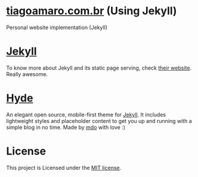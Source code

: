 [tiagoamaro.com.br](http://tiagoamaro.com.br) (Using Jekyll)
========================

Personal website implementation (Jekyll)

# [Jekyll](http://jekyllrb.com/)

To know more about Jekyll and its static page serving, check [their website](http://jekyllrb.com/). Really awesome.

# [Hyde](http://andhyde.com)

An elegant open source, mobile-first theme for [Jekyll](https://github.com/mojombo/jekyll). It includes lightweight styles and placeholder content to get you up and running with a simple blog in no time. Made by [mdo](https://github.com/mdo/) with love :)

# License

This project is Licensed under the [MIT license](LICENSE.md).
